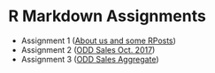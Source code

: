 # R Markdown Assignments

+ Assignment 1  ([About us and some RPosts](https://mef-bda503.github.io/pj18-mustaa8/markdownhomework1.html))
+ Assignment 2  ([ODD Sales Oct. 2017](https://mef-bda503.github.io/pj18-mustaa8/r2.html))
+ Assignment 3  ([ODD Sales Aggregate](https://github.com/MEF-BDA503/pj18-mustaa8/blob/master/ODD%20Analysis.html))

